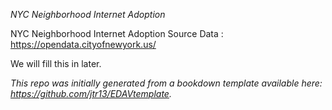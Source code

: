 *NYC Neighborhood Internet Adoption*

NYC Neighborhood Internet Adoption
Source Data : https://opendata.cityofnewyork.us/

We will fill this in later.

*This repo was initially generated from a bookdown template available here: https://github.com/jtr13/EDAVtemplate.*	





